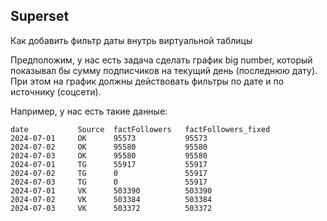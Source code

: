 ## Superset

Как добавить фильтр даты внутрь виртуальной таблицы

Предположим, у нас есть задача сделать график big number, который показывал бы сумму подписчиков на текущий день (последнюю дату). При этом на график должны действовать фильтры по дате и по источнику (соцсети).

Например, у нас есть такие данные:

    date           Source  factFollowers   factFollowers_fixed
    2024-07-01     OK      95573	       95573
    2024-07-02     OK      95580	       95580
    2024-07-03     OK      95580	       95580
    2024-07-01     TG      55917	       55917
    2024-07-02     TG      0	           55917
    2024-07-03     TG      0	           55917
    2024-07-01     VK      503390	       503390
    2024-07-02     VK      503384	       503384
    2024-07-03     VK      503372	       503372
